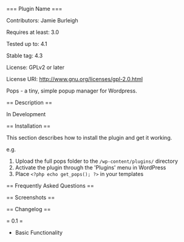 === Plugin Name ===

Contributors: Jamie Burleigh

Requires at least: 3.0

Tested up to: 4.1

Stable tag: 4.3

License: GPLv2 or later

License URI: http://www.gnu.org/licenses/gpl-2.0.html


Pops - a tiny, simple popup manager for Wordpress.

== Description ==

In Development

== Installation ==

This section describes how to install the plugin and get it working.

e.g.

1. Upload the full pops folder to the `/wp-content/plugins/` directory
1. Activate the plugin through the 'Plugins' menu in WordPress
1. Place `<?php echo get_pops(); ?>` in your templates

== Frequently Asked Questions ==


== Screenshots ==


== Changelog ==

= 0.1 =
* Basic Functionality
